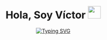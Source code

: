 <h1 align="center"><b>Hola, Soy Víctor</b> <img src="https://media.giphy.com/media/hvRJCLFzcasrR4ia7z/giphy.gif" width="35"></h1>
<p align="center">
  <a href="https://github.com/DenverCoder1/readme-typing-svg">
    <img src="https://readme-typing-svg.herokuapp.com font=Times+New+Roman&size=30&pause=1000&color=4369F7&width=435&lines=%C2%A1Bienvenido+a+mi+perfil+de+GitHub!;Data+Lover+%F0%9F%92%99;Estudiante+de+DAM;Datos+como+herramienta+de+cambio" alt="Typing SVG" />
  </a>
</p>
